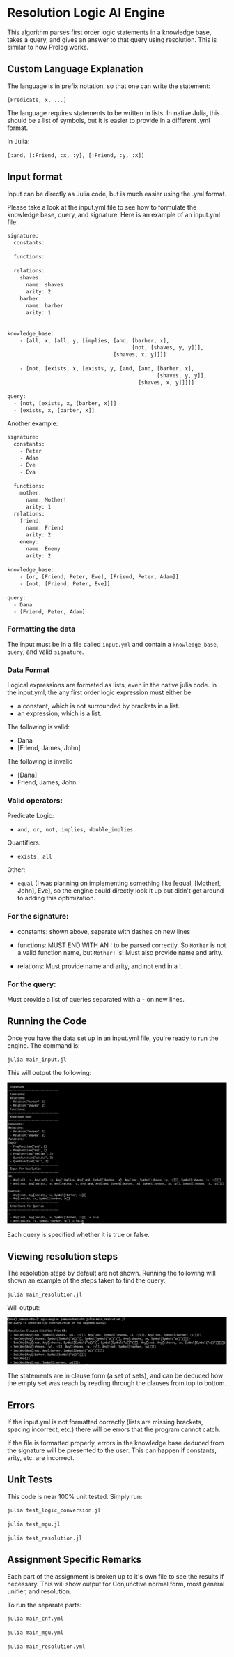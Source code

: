 # Resolution Logic AI Engine

This algorithm parses first order logic statements in a knowledge base, takes a query, and gives an answer to that query using resolution. This is similar to how Prolog works.


## Custom Language Explanation

The language is in prefix notation, so that one can write the statement:

`[Predicate, x, ...]`

The language requires statements to be written in lists. In native Julia, this should be a list of symbols, but it is easier to provide in a different .yml format.

In Julia: 

`[:and, [:Friend, :x, :y], [:Friend, :y, :x]]`


## Input format

Input can be directly as Julia code, but is much easier using the .yml format. 

Please take a look at the input.yml file to see how to formulate the knowledge base, query, and signature. Here is an example of an input.yml file:

```
signature:
  constants:

  functions:

  relations:
    shaves:
      name: shaves
      arity: 2
    barber:
      name: barber
      arity: 1


knowledge_base:
    - [all, x, [all, y, [implies, [and, [barber, x],
                                        [not, [shaves, y, y]]],
                                  [shaves, x, y]]]]

    - [not, [exists, x, [exists, y, [and, [and, [barber, x],
                                                [shaves, y, y]],
                                          [shaves, x, y]]]]]

query:
  - [not, [exists, x, [barber, x]]]
  - [exists, x, [barber, x]]
```

Another example:
```
signature:
  constants:
    - Peter
    - Adam
    - Eve
    - Eva

  functions:
    mother:
      name: Mother!
      arity: 1
  relations:
    friend:
      name: Friend
      arity: 2
    enemy:
      name: Enemy
      arity: 2

knowledge_base:
    - [or, [Friend, Peter, Eve], [Friend, Peter, Adam]]
    - [not, [Friend, Peter, Eve]]

query:
  - Dana
  - [Friend, Peter, Adam]
```

### Formatting the data

The input must be in a file called `input.yml` and contain a `knowledge_base`, `query`, and valid `signature`. 

### Data Format
Logical expressions are formated as lists, even in the native julia code. In the input.yml, the any first order logic expression must either be:

- a constant, which is not surrounded by brackets in a list.
- an expression, which is a list.

The following is valid:
- Dana
- [Friend, James, John]

The following is invalid
- [Dana]
- Friend, James, John

### Valid operators:

Predicate Logic:
- `and, or, not, implies, double_implies`

Quantifiers:
- `exists, all`

Other:
- `equal`   (I was planning on implementing something like [equal, [Mother!, John], Eve], so the engine could directly look it up but didn't get around to adding this optimization.

### For the signature:

- constants: shown above, separate with dashes on new lines
    
- functions: MUST END WITH AN ! to be parsed correctly. So `Mother` is not a valid function name, but `Mother!` is! Must also provide name and arity.
    
- relations: Must provide name and arity, and not end in a !. 
    

### For the query:
Must provide a list of queries separated with a - on new lines. 

## Running the Code
Once you have the data set up in an input.yml file, you're ready to run the engine.  The command is:

`julia main_input.jl`

This will output the following:

![alt output](output.png)

Each query is specified whether it is true or false.

## Viewing resolution steps
The resolution steps by default are not shown. Running the following will shown an example of the steps taken to find the query:

`julia main_resolution.jl` 

Will output:

![alt output](output2.png)

The statements are in clause form (a set of sets), and can be deduced how the empty set was reach by reading through the clauses from top to bottom.


## Errors
If the input.yml is not formatted correctly (lists are missing brackets, spacing incorrect, etc.) there will be errors that the program cannot catch. 

If the file is formatted properly, errors in the knowledge base deduced from the signature will be presented to the user. This can happen if constants, arity, etc. are incorrect.

## Unit Tests
This code is near 100% unit tested. Simply run:

```
julia test_logic_conversion.jl

julia test_mgu.jl

julia test_resolution.jl
```


## Assignment Specific Remarks
Each part of the assignment is broken up to it's own file to see the results if necessary. This will show output for Conjunctive normal form, most general unifier, and resolution.

To run the separate parts:

```
julia main_cnf.yml

julia main_mgu.yml

julia main_resolution.yml
```



